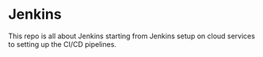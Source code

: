 # Jenkins
This repo is all about Jenkins starting from Jenkins setup on cloud services to setting up the CI/CD pipelines.